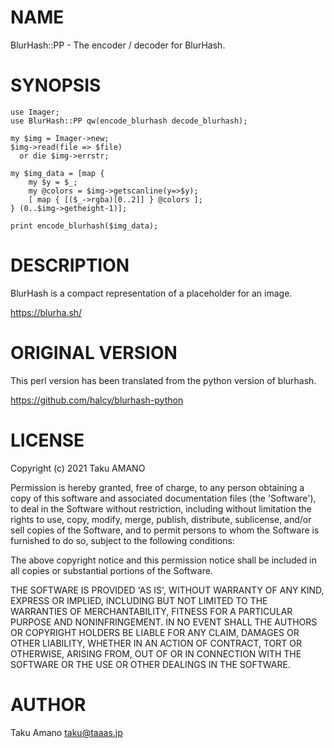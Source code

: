 # NAME

BlurHash::PP - The encoder / decoder for BlurHash.

# SYNOPSIS

    use Imager;
    use BlurHash::PP qw(encode_blurhash decode_blurhash);

    my $img = Imager->new;
    $img->read(file => $file)
      or die $img->errstr;

    my $img_data = [map {
        my $y = $_;
        my @colors = $img->getscanline(y=>$y);
        [ map { [($_->rgba)[0..2]] } @colors ];
    } (0..$img->getheight-1)];

    print encode_blurhash($img_data);

# DESCRIPTION

BlurHash is a compact representation of a placeholder for an image.

https://blurha.sh/

# ORIGINAL VERSION

This perl version has been translated from the python version of blurhash.

https://github.com/halcy/blurhash-python

# LICENSE

Copyright (c) 2021 Taku AMANO

Permission is hereby granted, free of charge, to any person obtaining
a copy of this software and associated documentation files (the
'Software'), to deal in the Software without restriction, including
without limitation the rights to use, copy, modify, merge, publish,
distribute, sublicense, and/or sell copies of the Software, and to
permit persons to whom the Software is furnished to do so, subject to
the following conditions:

The above copyright notice and this permission notice shall be
included in all copies or substantial portions of the Software.

THE SOFTWARE IS PROVIDED 'AS IS', WITHOUT WARRANTY OF ANY KIND,
EXPRESS OR IMPLIED, INCLUDING BUT NOT LIMITED TO THE WARRANTIES OF
MERCHANTABILITY, FITNESS FOR A PARTICULAR PURPOSE AND NONINFRINGEMENT.
IN NO EVENT SHALL THE AUTHORS OR COPYRIGHT HOLDERS BE LIABLE FOR ANY
CLAIM, DAMAGES OR OTHER LIABILITY, WHETHER IN AN ACTION OF CONTRACT,
TORT OR OTHERWISE, ARISING FROM, OUT OF OR IN CONNECTION WITH THE
SOFTWARE OR THE USE OR OTHER DEALINGS IN THE SOFTWARE.

# AUTHOR

Taku Amano <taku@taaas.jp>
